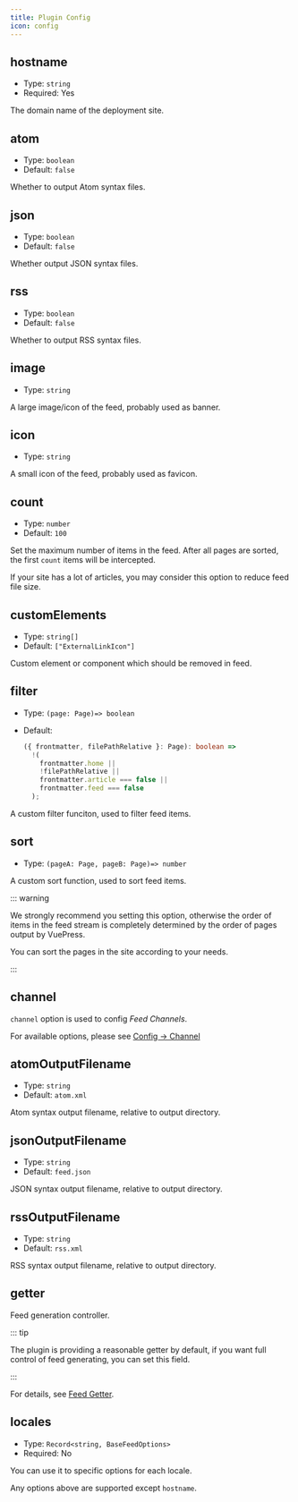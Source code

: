 ```yaml
---
title: Plugin Config
icon: config
---
```


## hostname

- Type: `string`
- Required: Yes

The domain name of the deployment site.

## atom

- Type: `boolean`
- Default: `false`

Whether to output Atom syntax files.

## json

- Type: `boolean`
- Default: `false`

Whether output JSON syntax files.

## rss

- Type: `boolean`
- Default: `false`

Whether to output RSS syntax files.

## image

- Type: `string`

A large image/icon of the feed, probably used as banner.

## icon

- Type: `string`

A small icon of the feed, probably used as favicon.

## count

- Type: `number`
- Default: `100`

Set the maximum number of items in the feed. After all pages are sorted, the first `count` items will be intercepted.

If your site has a lot of articles, you may consider this option to reduce feed file size.

## customElements

- Type: `string[]`
- Default: `["ExternalLinkIcon"]`

Custom element or component which should be removed in feed.

## filter

- Type: `(page: Page)=> boolean`
- Default:

  ```ts
  ({ frontmatter, filePathRelative }: Page): boolean =>
    !(
      frontmatter.home ||
      !filePathRelative ||
      frontmatter.article === false ||
      frontmatter.feed === false
    );
  ```

A custom filter funciton, used to filter feed items.

## sort

- Type: `(pageA: Page, pageB: Page)=> number`

A custom sort function, used to sort feed items.

::: warning

We strongly recommend you setting this option, otherwise the order of items in the feed stream is completely determined by the order of pages output by VuePress.

You can sort the pages in the site according to your needs.

:::

## channel

`channel` option is used to config _Feed Channels_.

For available options, please see [Config → Channel](channel.md)

## atomOutputFilename

- Type: `string`
- Default: `atom.xml`

Atom syntax output filename, relative to output directory.

## jsonOutputFilename

- Type: `string`
- Default: `feed.json`

JSON syntax output filename, relative to output directory.

## rssOutputFilename

- Type: `string`
- Default: `rss.xml`

RSS syntax output filename, relative to output directory.

## getter

Feed generation controller.

::: tip

The plugin is providing a reasonable getter by default, if you want full control of feed generating, you can set this field.

:::

For details, see [Feed Getter](./getter.md).

## locales

- Type: `Record<string, BaseFeedOptions>`
- Required: No

You can use it to specific options for each locale.

Any options above are supported except `hostname`.

